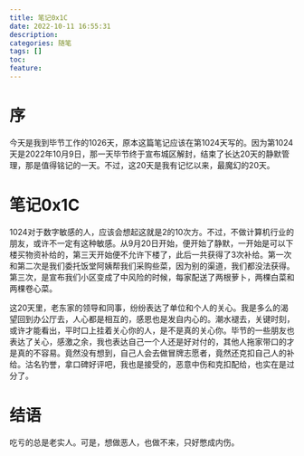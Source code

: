 ```yaml
---
title: 笔记0x1C
date: 2022-10-11 16:55:31
description: 
categories: 随笔
tags: [] 
toc: 
feature: 
---
```


# 序
今天是我到毕节工作的1026天，原本这篇笔记应该在第1024天写的。因为第1024天是2022年10月9日，那一天毕节终于宣布城区解封，结束了长达20天的静默管理，那是值得铭记的一天。不过，这20天是我有记忆以来，最魔幻的20天。

<!-- more -->

# 笔记0x1C

1024对于数字敏感的人，应该会想起这就是2的10次方。不过，不做计算机行业的朋友，或许不一定有这种敏感。从9月20日开始，便开始了静默，一开始是可以下楼买物资补给的，第三天开始便不允许下楼了，此后一共获得了3次补给。第一次和第二次是我们委托饭堂阿姨帮我们采购些菜，因为别的渠道，我们都没法获得。第三次，是宣布我们小区变成了中风险的时候，每家配送了两根萝卜，两棵白菜和两棵卷心菜。

这20天里，老东家的领导和同事，纷纷表达了单位和个人的关心。我是多么的渴望回到办公厅去，人心都是相互的，感恩也是发自内心的。潮水褪去，关键时刻，或许才能看出，平时口上挂着关心你的人，是不是真的关心你。毕节的一些朋友也表达了关心，感激之余，我也表达自己一个人还是好对付的，其他人拖家带口的才是真的不容易。竟然没有想到，自己人会去做冒牌志愿者，竟然还克扣自己人的补给。沽名钓誉，拿口碑好评吧，我也是接受的，恶意中伤和克扣配给，也实在是过分了。

# 结语

吃亏的总是老实人。可是，想做恶人，也做不来，只好憋成内伤。